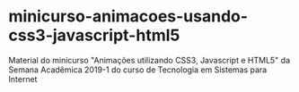 # minicurso-animacoes-usando-css3-javascript-html5
Material do minicurso "Animações utilizando CSS3, Javascript e HTML5" da Semana Acadêmica 2019-1 do curso de Tecnologia em Sistemas para Internet
